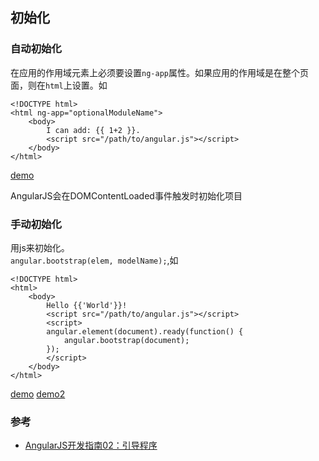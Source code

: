 ## 初始化
### 自动初始化
在应用的作用域元素上必须要设置`ng-app`属性。如果应用的作用域是在整个页面，则在`html`上设置。如
```
<!DOCTYPE html>
<html ng-app="optionalModuleName">
    <body>
        I can add: {{ 1+2 }}.
        <script src="/path/to/angular.js"></script>
    </body>
</html>
```
[demo](auto-init.html)

AngularJS会在DOMContentLoaded事件触发时初始化项目

### 手动初始化
用js来初始化。    
`angular.bootstrap(elem, modelName);`,如
```
<!DOCTYPE html>
<html>
	<body>
	    Hello {{'World'}}!
	    <script src="/path/to/angular.js"></script>
	    <script>
	    angular.element(document).ready(function() {
	        angular.bootstrap(document);
	    });
	    </script>
	</body>
</html>
```
[demo](man-init.html) [demo2](multi-app.html)


### 参考
* [AngularJS开发指南02：引导程序](http://angularjs.cn/A00o)
